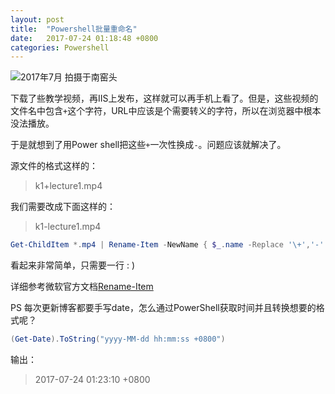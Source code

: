 ```yaml
---
layout: post
title:  "Powershell批量重命名"
date:   2017-07-24 01:18:48 +0800
categories: Powershell
---
```


![2017年7月 拍摄于南窑头](http://upload-images.jianshu.io/upload_images/1335634-bbfd7fb0d1f3bd2d.jpg?imageMogr2/auto-orient/strip%7CimageView2/2/w/1240)  


下载了些教学视频，再IIS上发布，这样就可以再手机上看了。但是，这些视频的文件名中包含`+`这个字符，URL中应该是个需要转义的字符，所以在浏览器中根本没法播放。

于是就想到了用Power shell把这些`+`一次性换成`-`。问题应该就解决了。

源文件的格式这样的：
>k1+lecture1.mp4

我们需要改成下面这样的：
>k1-lecture1.mp4


```powershell
Get-ChildItem *.mp4 | Rename-Item -NewName { $_.name -Replace '\+','-' }
```

看起来非常简单，只需要一行  : )

详细参考微软官方文档[Rename-Item](https://msdn.microsoft.com/en-us/powershell/reference/5.1/microsoft.powershell.management/rename-item)

PS 每次更新博客都要手写date，怎么通过PowerShell获取时间并且转换想要的格式呢？

```powershell
(Get-Date).ToString("yyyy-MM-dd hh:mm:ss +0800")
```

输出：
>2017-07-24 01:23:10 +0800